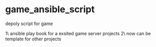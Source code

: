 # game_ansible_script
depoly script for game

1\ ansible play book for a exsited game server projects
2\ now can be template for other projects
